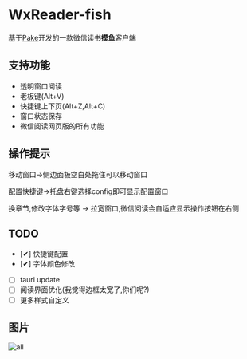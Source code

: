 # WxReader-fish

基于[Pake](https://github.com/tw93/Pake)开发的一款微信读书**摸鱼**客户端

## 支持功能

- 透明窗口阅读
- 老板键(Alt+V)
- 快捷键上下页(Alt+Z,Alt+C)
- 窗口状态保存
- 微信阅读网页版的所有功能

## 操作提示

移动窗口->侧边面板空白处拖住可以移动窗口

配置快捷键->托盘右键选择config即可显示配置窗口

换章节,修改字体字号等 -> 拉宽窗口,微信阅读会自适应显示操作按钮在右侧

## TODO

- [✔] 快捷键配置
- [✔] 字体颜色修改
- [ ] tauri update
- [ ] 阅读界面优化(我觉得边框太宽了,你们呢?)
- [ ] 更多样式自定义

## 图片

![all](https://github.com/AprDeci/WxReader-fish/blob/main/imgs/all.png)
